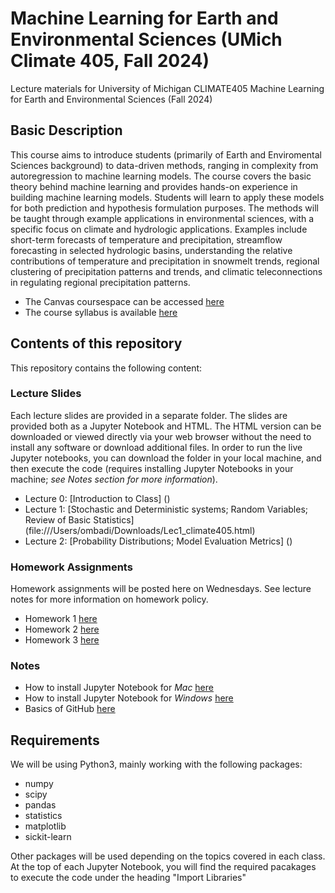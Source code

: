 # Machine Learning for Earth and Environmental Sciences (UMich Climate 405, Fall 2024)
Lecture materials for University of Michigan CLIMATE405 Machine Learning for Earth and Environmental Sciences (Fall 2024)

## Basic Description
This course aims to introduce students (primarily of Earth and Enviromental Sciences background) to data-driven methods, ranging in complexity from autoregression to machine learning models. The course covers the basic theory behind machine learning and provides hands-on experience in building machine learning models. Students will learn to apply these models for both prediction and hypothesis formulation purposes. The methods will be taught through example applications in environmental sciences, with a specific focus on climate and hydrologic applications. Examples include short-term forecasts of temperature and precipitation, streamflow forecasting in selected hydrologic basins, understanding the relative contributions of temperature and precipitation in snowmelt trends, regional clustering of precipitation patterns and trends, and climatic teleconnections in regulating regional precipitation patterns.

- The Canvas coursespace can be accessed [here](https://umich.instructure.com/courses/710364)
- The course syllabus is available [here](https://clasp.engin.umich.edu/wp-content/uploads/sites/6/2024/02/Syllabus_Machine-Learning-in-Environmental-Sciences.pdf)

## Contents of this repository 
This repository contains the following content:

### Lecture Slides 
Each lecture slides are provided in a separate folder. The slides are provided both as a Jupyter Notebook and HTML. The HTML version can be downloaded or viewed directly via your web browser without the need to install any software or download additional files. In order to run the live Jupyter notebooks, you can download the folder in your local machine, and then execute the code (requires installing Jupyter Notebooks in your machine; _see Notes section for more information_). 

- Lecture 0: [Introduction to Class] ()
- Lecture 1: [Stochastic and Deterministic systems; Random Variables; Review of Basic Statistics] (file:///Users/ombadi/Downloads/Lec1_climate405.html)
- Lecture 2: [Probability Distributions; Model Evaluation Metrics] ()


### Homework Assignments
Homework assignments will be posted here on Wednesdays. See lecture notes for more information on homework policy.
- Homework 1 [here]()
- Homework 2 [here]()
- Homework 3 [here]()




### Notes
- How to install Jupyter Notebook for _Mac_ [here](https://www.geeksforgeeks.org/how-to-install-jupyter-notebook-on-macos/)
- How to install Jupyter Notebook for _Windows_ [here](https://www.codecademy.com/article/setting-up-jupyter-notebook)
- Basics of GitHub [here](https://docs.github.com/en/get-started/start-your-journey/hello-world)

## Requirements 
We will be using Python3, mainly working with the following packages:
- numpy
- scipy
- pandas
- statistics
- matplotlib
- sickit-learn

Other packages will be used depending on the topics covered in each class. At the top of each Jupyter Notebook, you will find the required pacakages to execute the code under the heading "Import Libraries"

